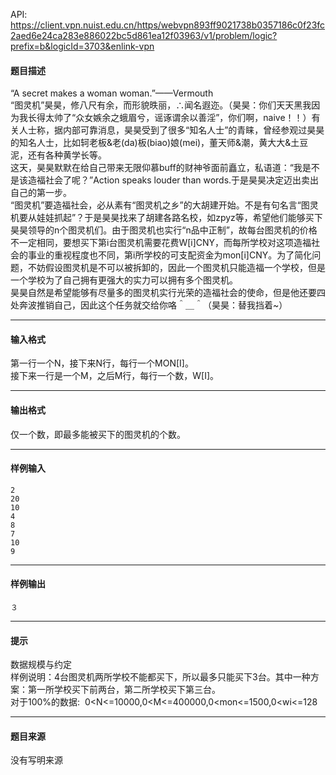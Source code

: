 API: https://client.vpn.nuist.edu.cn/https/webvpn893ff9021738b0357186c0f23fc2aed6e24ca283e886022bc5d861ea12f03963/v1/problem/logic?prefix=b&logicId=3703&enlink-vpn

#### 题目描述

“A secret makes a woman woman.”——Vermouth  
“图灵机”昊昊，修八尺有余，而形貌昳丽，∴闻名遐迩。（昊昊：你们天天黑我因为我长得太帅了“众女嫉余之蛾眉兮，谣诼谓余以善淫”，你们啊，naive！！）有关人士称，据内部可靠消息，昊昊受到了很多“知名人士”的青睐，曾经参观过昊昊的知名人士，比如轲老板&老(da)板(biao)娘(mei)，董天师&潮，黄大大&土豆泥，还有各种黄学长等。  
这天，昊昊默默在给自己带来无限仰慕buff的财神爷面前矗立，私语道：“我是不是该造福社会了呢？”Action speaks louder than words.于是昊昊决定迈出卖出自己的第一步。  
“图灵机”要造福社会，必从素有“图灵机之乡”的大胡建开始。不是有句名言“图灵机要从娃娃抓起”？于是昊昊找来了胡建各路名校，如zpyz等，希望他们能够买下昊昊领导的n个图灵机们。由于图灵机也实行“n品中正制”，故每台图灵机的价格不一定相同，要想买下第i台图灵机需要花费W\[i\]CNY，而每所学校对这项造福社会的事业的重视程度也不同，第i所学校的可支配资金为mon\[i\]CNY。为了简化问题，不妨假设图灵机是不可以被拆卸的，因此一个图灵机只能造福一个学校，但是一个学校为了自己拥有更强大的实力可以拥有多个图灵机。  
昊昊自然是希望能够有尽量多的图灵机实行光荣的造福社会的使命，但是他还要四处奔波推销自己，因此这个任务就交给你咯＾＿＾（昊昊：替我挡着~）  

---

#### 输入格式

第一行一个N，接下来N行，每行一个MON\[I\]。  
接下来一行是一个M，之后M行，每行一个数，W\[I\]。  

---

#### 输出格式

仅一个数，即最多能被买下的图灵机的个数。  

---

#### 样例输入
```
2
20
10
4
8
7
10
9

```

---

#### 样例输出
```
３

```

---

#### 提示

数据规模与约定  
样例说明：4台图灵机两所学校不能都买下，所以最多只能买下3台。其中一种方案：第一所学校买下前两台，第二所学校买下第三台。  
对于100%的数据:  0<N<=10000,0<M<=400000,0<mon<=1500,0<wi<=128

---

#### 题目来源

没有写明来源